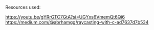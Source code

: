 Resources used:

https://youtu.be/gYRrGTC7GtA?si=UGYxs6VmemQt6Qi6
https://medium.com/@abrhamgg/raycasting-with-c-ad7637d7b534

